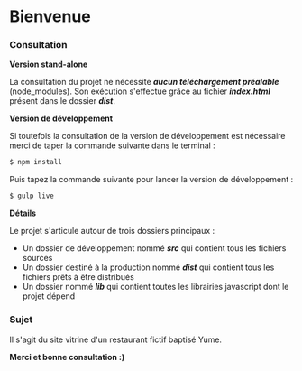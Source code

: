 **Bienvenue**
=========

### Consultation

**Version stand-alone**

La consultation du projet ne nécessite ***aucun téléchargement préalable*** (node_modules).
Son exécution s'effectue grâce au fichier ***index.html*** présent dans le dossier ***dist***.

**Version de développement**

Si toutefois la consultation de la version de développement est nécessaire merci de taper la commande suivante dans le terminal :

```sh
$ npm install
```

Puis tapez la commande suivante pour lancer la version de développement :

```sh
$ gulp live
```

**Détails**

Le projet s'articule autour de trois dossiers principaux :
- Un dossier de développement nommé ***src*** qui contient tous les fichiers sources
- Un dossier destiné à la production nommé ***dist*** qui contient tous les fichiers prêts à être distribués
- Un dossier nommé ***lib*** qui contient toutes les librairies javascript dont le projet dépend

### Sujet

Il s'agit du site vitrine d'un restaurant fictif baptisé Yume.

**Merci et bonne consultation :)**
